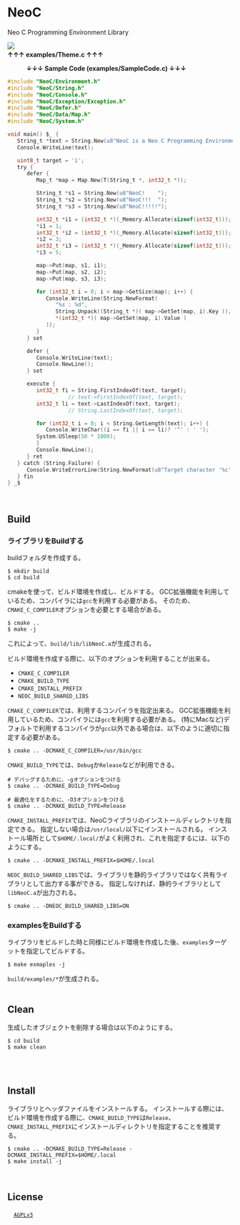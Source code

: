 # NeoC
Neo C Programming Environment Library

![](https://user-images.githubusercontent.com/85844095/125081210-b6ea7380-e100-11eb-9f34-0871e29de9cc.png)
&emsp;&emsp;&emsp;&emsp;&emsp;&emsp;&emsp;&emsp;&emsp;&emsp;&emsp;&emsp;&emsp;&emsp;&emsp;&emsp;&emsp;&emsp;&emsp;&emsp;&emsp;&emsp;&emsp;&emsp;&emsp;&emsp;&emsp;&emsp;&emsp;&emsp;&emsp;&emsp;&emsp;__↑↑↑ examples/Theme.c ↑↑↑__

&emsp;&emsp;&emsp;__↓↓↓ Sample Code (examples/SampleCode.c) ↓↓↓__
```C
#include "NeoC/Environment.h"
#include "NeoC/String.h"
#include "NeoC/Console.h"
#include "NeoC/Exception/Exception.h"
#include "NeoC/Defer.h"
#include "NeoC/Data/Map.h"
#include "NeoC/System.h"

void main() $_ {
   String_t *text = String.New(u8"NeoC is a Neo C Programming Environment Library !");
   Console.WriteLine(text);

   uint8_t target = 'i';
   try {
      defer {
         Map_t *map = Map.New(T(String_t *, int32_t *));

         String_t *s1 = String.New(u8"NeoC!    ");
         String_t *s2 = String.New(u8"NeoC!!!  ");
         String_t *s3 = String.New(u8"NeoC!!!!!");

         int32_t *i1 = (int32_t *)(_Memory.Allocate(sizeof(int32_t)));
         *i1 = 1;
         int32_t *i2 = (int32_t *)(_Memory.Allocate(sizeof(int32_t)));
         *i2 = 3;
         int32_t *i3 = (int32_t *)(_Memory.Allocate(sizeof(int32_t)));
         *i3 = 5;

         map->Put(map, s1, i1);
         map->Put(map, s2, i2);
         map->Put(map, s3, i3);

         for (int32_t i = 0; i < map->GetSize(map); i++) {
            Console.WriteLine(String.NewFormat(
               "%s : %d",
               String.Unpack((String_t *)( map->GetSet(map, i).Key )),
               *(int32_t *)( map->GetSet(map, i).Value )
            ));
         }
      } set

      defer {
         Console.WriteLine(text);
         Console.NewLine();
      } set

      execute {
         int32_t fi = String.FirstIndexOf(text, target);
                   // text->FirstIndexOf(text, target);
         int32_t li = text->LastIndexOf(text, target);
                   // String.LastIndexOf(text, target);

         for (int32_t i = 0; i < String.GetLength(text); i++) {
            Console.WriteChar((i == fi || i == li)? '^' : ' ');
         System.USleep(50 * 1000);
         }
         Console.NewLine();
      } ret
   } catch (String.Failure) {
      Console.WriteErrorLine(String.NewFormat(u8"Target character '%c' not found.", target));
   } fin
} _$
```
<br>

## Build

### ライブラリをBuildする

buildフォルダを作成する。
```fish
$ mkdir build
$ cd build
```

cmakeを使って、ビルド環境を作成し、ビルドする。
GCC拡張機能を利用しているため、コンパイラには`gcc`を利用する必要がある。
そのため、`CMAKE_C_COMPILER`オプションを必要とする場合がある。

```fish
$ cmake .. 
$ make -j
```

これによって、`build/lib/libNeoC.a`が生成される。

ビルド環境を作成する際に、以下のオプションを利用することが出来る。

- `CMAKE_C_COMPILER`
- `CMAKE_BUILD_TYPE`
- `CMAKE_INSTALL_PREFIX`
- `NEOC_BUILD_SHARED_LIBS`

`CMAKE_C_COMPILER`では、利用するコンパイラを指定出来る。
GCC拡張機能を利用しているため、コンパイラには`gcc`を利用する必要がある。
(特にMacなど)デフォルトで利用するコンパイラが`gcc`以外である場合は、以下のように適切に指定する必要がある。

```fish
$ cmake .. -DCMAKE_C_COMPILER=/usr/bin/gcc
```

`CMAKE_BUILD_TYPE`では、`Debug`か`Release`などが利用できる。

```fish
# デバッグするために、-gオプションをつける
$ cmake .. -DCMAKE_BUILD_TYPE=Debug

# 最適化をするために、-O3オプションをつける
$ cmake .. -DCMAKE_BUILD_TYPE=Release
```

`CMAKE_INSTALL_PREFIX`では、NeoCライブラリのインストールディレクトリを指定できる。
指定しない場合は`/usr/local/`以下にインストールされる。
インストール場所として`$HOME/.local/`がよく利用され、これを指定するには、以下のようにする。

```fish
$ cmake .. -DCMAKE_INSTALL_PREFIX=$HOME/.local
```

`NEOC_BUILD_SHARED_LIBS`では、ライブラリを静的ライブラリではなく共有ライブラリとして出力する事ができる。
指定しなければ、静的ライブラリとして`libNeoC.a`が出力される。

```fish
$ cmake .. -DNEOC_BUILD_SHARED_LIBS=ON
```

### examplesをBuildする

ライブラリをビルドした時と同様にビルド環境を作成した後、`examples`ターゲットを指定してビルドする。

```fish
$ make exmaples -j
```

`build/examples/*`が生成される。
<br><br>


## Clean

生成したオブジェクトを削除する場合は以下のようにする。

```fish
$ cd build
$ make clean
```

<br><br>

## Install

ライブラリとヘッダファイルをインストールする。
インストールする際には、ビルド環境を作成する際に、`CMAKE_BUILD_TYPE`は`Release`、`CMAKE_INSTALL_PREFIX`にインストールディレクトリを指定することを推奨する。

```
$ cmake .. -DCMAKE_BUILD_TYPE=Release -DCMAKE_INSTALL_PREFIX=$HOME/.local
$ make install -j
```

<br>

## License
&emsp;[`AGPLv3`](https://www.gnu.org/licenses/agpl-3.0.html)
